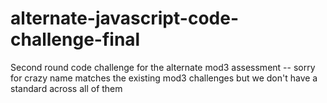 # alternate-javascript-code-challenge-final
Second round code challenge for the alternate mod3 assessment -- sorry for crazy name matches the existing mod3 challenges but we don't have a standard across all of them
